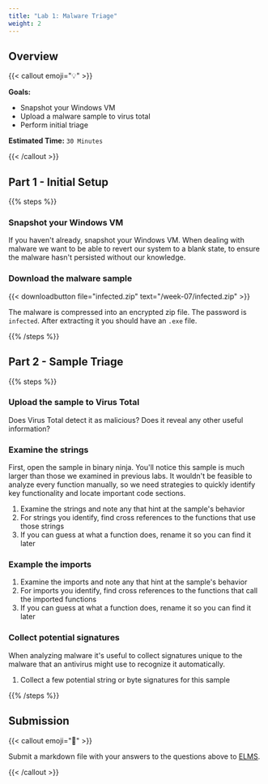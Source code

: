 ```yaml
---
title: "Lab 1: Malware Triage"
weight: 2
---
```


## Overview

{{< callout emoji="💡" >}}

**Goals:**

- Snapshot your Windows VM
- Upload a malware sample to virus total
- Perform initial triage

**Estimated Time:** `30 Minutes`

{{< /callout >}}

## Part 1 - Initial Setup

{{% steps %}}

### Snapshot your Windows VM

If you haven't already, snapshot your Windows VM. When dealing with malware we
want to be able to revert our system to a blank state, to ensure the malware
hasn't persisted without our knowledge.

### Download the malware sample

{{< downloadbutton file="infected.zip" text="/week-07/infected.zip" >}}

The malware is compressed into an encrypted zip file. The password is
`infected`. After extracting it you should have an `.exe` file.

{{% /steps %}}

## Part 2 - Sample Triage

{{% steps %}}

### Upload the sample to Virus Total

Does Virus Total detect it as malicious? Does it reveal any other useful
information?

### Examine the strings

First, open the sample in binary ninja. You'll notice this sample is much larger
than those we examined in previous labs. It wouldn't be feasible to analyze
every function manually, so we need strategies to quickly identify key
functionality and locate important code sections.

1. Examine the strings and note any that hint at the sample's behavior
2. For strings you identify, find cross references to the functions that use
   those strings
3. If you can guess at what a function does, rename it so you can find it later

### Example the imports

1. Examine the imports and note any that hint at the sample's behavior
2. For imports you identify, find cross references to the functions that call
   the imported functions
3. If you can guess at what a function does, rename it so you can find it later

### Collect potential signatures

When analyzing malware it's useful to collect signatures unique to the malware
that an antivirus might use to recognize it automatically.

1. Collect a few potential string or byte signatures for this sample

{{% /steps %}}

## Submission

{{< callout emoji="📝" >}}

Submit a markdown file with your answers to the questions above to
[ELMS](https://umd.instructure.com/courses/1374508/assignments).

{{< /callout >}}

